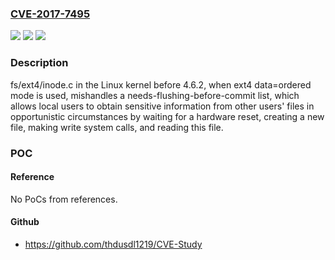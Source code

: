 ### [CVE-2017-7495](https://cve.mitre.org/cgi-bin/cvename.cgi?name=CVE-2017-7495)
![](https://img.shields.io/static/v1?label=Product&message=Linux%20kernel%20before%204.6.2&color=blue)
![](https://img.shields.io/static/v1?label=Version&message=n%2Fa&color=blue)
![](https://img.shields.io/static/v1?label=Vulnerability&message=filesystem%20mishandling&color=brighgreen)

### Description

fs/ext4/inode.c in the Linux kernel before 4.6.2, when ext4 data=ordered mode is used, mishandles a needs-flushing-before-commit list, which allows local users to obtain sensitive information from other users' files in opportunistic circumstances by waiting for a hardware reset, creating a new file, making write system calls, and reading this file.

### POC

#### Reference
No PoCs from references.

#### Github
- https://github.com/thdusdl1219/CVE-Study

